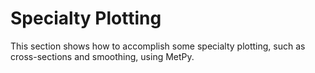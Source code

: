 # Specialty Plotting

This section shows how to accomplish some specialty plotting, such as cross-sections and smoothing, using MetPy.